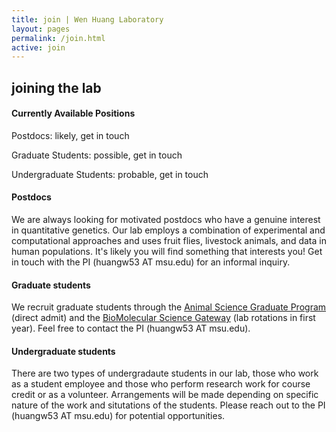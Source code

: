 ```yaml
---
title: join | Wen Huang Laboratory
layout: pages
permalink: /join.html
active: join
---
```


## joining the lab

#### Currently Available Positions

<i class="fa fa-check-circle" aria-hidden="true" style="color:green"></i> Postdocs: likely, get in touch

<i class="fa fa-check-circle" aria-hidden="true"  style="color:green"></i> Graduate Students: possible, get in touch

<i class="fa fa-check-circle" aria-hidden="true"  style="color:green"></i> Undergraduate Students: probable, get in touch

#### Postdocs

We are always looking for motivated postdocs who have a genuine interest in quantitative genetics. Our lab employs a combination of experimental and computational approaches and uses fruit flies, livestock animals, and data in human populations. It's likely you will find something that interests you! Get in touch with the PI (huangw53 AT msu.edu) for an informal inquiry.



#### Graduate students

We recruit graduate students through the [Animal Science Graduate Program](https://www.canr.msu.edu/ans/students/graduate_program/index) (direct admit) and the [BioMolecular Science Gateway](https://biomolecular.natsci.msu.edu) (lab rotations in first year). Feel free to contact the PI (huangw53 AT msu.edu).



#### Undergraduate students

There are two types of undergradaute students in our lab, those who work as a student employee and those who perform research work for course credit or as a volunteer. Arrangements will be made depending on specific nature of the work and situtations of the students. Please reach out to the PI (huangw53 AT msu.edu) for potential opportunities. 



